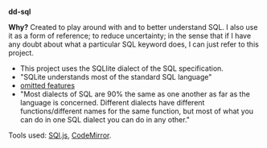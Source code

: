**dd-sql**

**Why?** Created to play around with and to better understand SQL. I also use it as a form of reference; to reduce uncertainty; in the sense that if I have any doubt about what a particular SQL keyword does, I can just refer to this project.

- This project uses the SQLlite dialect of the SQL specification. 
- "SQLite understands most of the standard SQL language"
- [omitted features](https://sqlite.org/omitted.html)
- "Most dialects of SQL are 90% the same as one another as far as the language is concerned. Different dialects have different functions/different names for the same function, but most of what you can do in one SQL dialect you can do in any other."

Tools used: [SQl.js](https://github.com/sql-js/sql.js/), [CodeMirror](https://codemirror.net/).